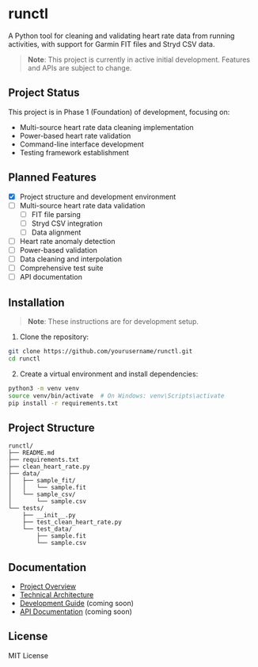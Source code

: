 # runctl

A Python tool for cleaning and validating heart rate data from running activities, with support for Garmin FIT files and Stryd CSV data.

> **Note**: This project is currently in active initial development. Features and APIs are subject to change.

## Project Status

This project is in Phase 1 (Foundation) of development, focusing on:
- Multi-source heart rate data cleaning implementation
- Power-based heart rate validation
- Command-line interface development
- Testing framework establishment

## Planned Features

- [x] Project structure and development environment
- [ ] Multi-source heart rate data validation
  - [ ] FIT file parsing
  - [ ] Stryd CSV integration
  - [ ] Data alignment
- [ ] Heart rate anomaly detection
- [ ] Power-based validation
- [ ] Data cleaning and interpolation
- [ ] Comprehensive test suite
- [ ] API documentation

## Installation

> **Note**: These instructions are for development setup.

1. Clone the repository:
```bash
git clone https://github.com/yourusername/runctl.git
cd runctl
```

2. Create a virtual environment and install dependencies:
```bash
python3 -m venv venv
source venv/bin/activate  # On Windows: venv\Scripts\activate
pip install -r requirements.txt
```
## Project Structure

```
runctl/
├── README.md
├── requirements.txt
├── clean_heart_rate.py
├── data/
│   ├── sample_fit/
│   │   └── sample.fit
│   └── sample_csv/
│       └── sample.csv
└── tests/
    ├── __init__.py
    ├── test_clean_heart_rate.py
    └── test_data/
        ├── sample.fit
        └── sample.csv
```
## Documentation

- [Project Overview](docs/overview.md)
- [Technical Architecture](docs/architecture.md)
- [Development Guide](docs/development.md) (coming soon)
- [API Documentation](docs/api.md) (coming soon)

## License

MIT License 